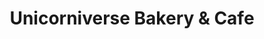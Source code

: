---
title: "Unicorniverse Bakery & Cafe"
url: /round-rock/unicorniverse-bakery-and-cafe/
shop: bakery
---